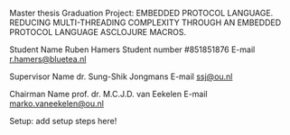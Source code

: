 Master thesis Graduation Project: 	EMBEDDED PROTOCOL LANGUAGE.
									REDUCING MULTI-THREADING COMPLEXITY THROUGH AN EMBEDDED PROTOCOL LANGUAGE ASCLOJURE MACROS.

Student Name 		Ruben Hamers
Student number 		#851851876
E-mail 				r.hamers@bluetea.nl

Supervisor Name 	dr. Sung-Shik Jongmans
E-mail 				ssj@ou.nl

Chairman Name 		prof. dr. M.C.J.D. van Eekelen
E-mail 				marko.vaneekelen@ou.nl

Setup: 
add setup steps here!